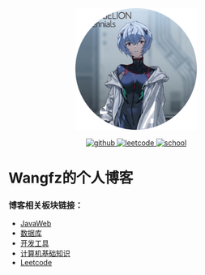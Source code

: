 <p align="center">
	<img src="https://github.com/WoolleyChrist/myblog/blob/main/assets/eva-avatar.png" width="240px">
</p>

<p align="center">
  <a href="https://github.com/WoolleyChrist">
    <img src="https://img.shields.io/badge/github-wangfz-blueviolet.svg" alt="github">
  </a>
  <a href="https://leetcode-cn.com/u/wangfz1112/">
    <img src="https://img.shields.io/badge/leetcode-wangfz-brightgreen.svg" alt="leetcode">
  </a>
  <a href="https://www.uestc.edu.cn/">
    <img src="https://img.shields.io/badge/school-uestc-important.svg" alt="school">
  </a>
</p>

# Wangfz的个人博客

### 博客相关板块链接：

- [JavaWeb](https://github.com/WoolleyChrist/myblog/projects/1)
- [数据库](https://github.com/WoolleyChrist/myblog/projects/2)
- [开发工具](https://github.com/WoolleyChrist/myblog/projects/4)
- [计算机基础知识](https://github.com/WoolleyChrist/myblog/projects/3)
- [Leetcode](https://github.com/WoolleyChrist/myblog/projects/5)

